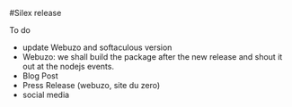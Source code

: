 #Silex release

To do

* update Webuzo and softaculous version
* Webuzo: we shall build the package after the new release and shout it out at the nodejs events.
* Blog Post
* Press Release (webuzo, site du zero)
* social media